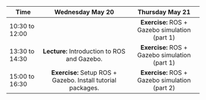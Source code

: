 |    Time      |     Wednesday May 20     |  Thursday May 21 |
|----------|:-------------:|:------:|
| 10:30 to 12:00 |   | **Exercise:** ROS + Gazebo simulation (part 1) |
| 13:30 to 14:30 |  **Lecture:** Introduction to ROS and Gazebo. | **Exercise:** ROS + Gazebo simulation (part 1) |
| 15:00 to 16:30 |  **Exercise:** Setup ROS + Gazebo.  Install tutorial packages.  |  **Exercise:** ROS + Gazebo simulation (part 2) |
